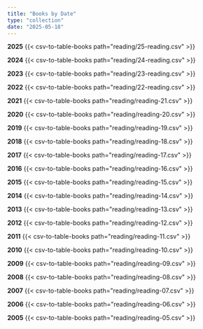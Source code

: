 ```yaml
---
title: "Books by Date"
type: "collection"
date: "2025-05-18"
---
```


**2025**
{{< csv-to-table-books path="reading/25-reading.csv" >}}

**2024**
{{< csv-to-table-books path="reading/24-reading.csv" >}}

**2023**
{{< csv-to-table-books path="reading/23-reading.csv" >}}

**2022**
{{< csv-to-table-books path="reading/22-reading.csv" >}}

**2021**
{{< csv-to-table-books path="reading/reading-21.csv" >}}

**2020**
{{< csv-to-table-books path="reading/reading-20.csv" >}}

**2019**
{{< csv-to-table-books path="reading/reading-19.csv" >}}

**2018**
{{< csv-to-table-books path="reading/reading-18.csv" >}}

**2017**
{{< csv-to-table-books path="reading/reading-17.csv" >}}

**2016**
{{< csv-to-table-books path="reading/reading-16.csv" >}}

**2015**
{{< csv-to-table-books path="reading/reading-15.csv" >}}

**2014**
{{< csv-to-table-books path="reading/reading-14.csv" >}}

**2013**
{{< csv-to-table-books path="reading/reading-13.csv" >}}

**2012**
{{< csv-to-table-books path="reading/reading-12.csv" >}}

**2011**
{{< csv-to-table-books path="reading/reading-11.csv" >}}

**2010**
{{< csv-to-table-books path="reading/reading-10.csv" >}}

**2009**
{{< csv-to-table-books path="reading/reading-09.csv" >}}

**2008**
{{< csv-to-table-books path="reading/reading-08.csv" >}}

**2007**
{{< csv-to-table-books path="reading/reading-07.csv" >}}

**2006**
{{< csv-to-table-books path="reading/reading-06.csv" >}}

**2005**
{{< csv-to-table-books path="reading/reading-05.csv" >}}
